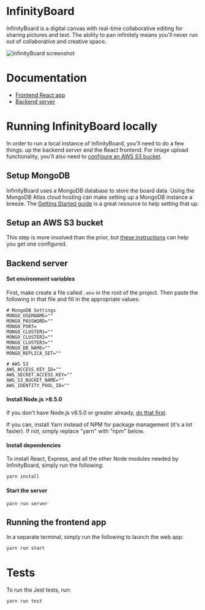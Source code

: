 # InfinityBoard
InfinityBoard is a digital canvas with real-time collaborative editing
for sharing pictures and text. The ability to pan infinitely means
you'll never run out of collaborative and creative space.

![InfinityBoard screenshot](https://imgur.com/eg5OZmF.png)

# Documentation

  * [Frontend React app](docs/app.html)
  * [Backend server](docs/server.html)

# Running InfinityBoard locally

In order to run a local instance of InfinityBoard, you'll need to do a
few things.
up the backend server and the React frontend. For image upload functionality,
you'll also need to [configure an AWS S3 bucket](https://docs.aws.amazon.com/sdk-for-javascript/v2/developer-guide/s3-example-photo-album.html).

## Setup MongoDB

InfinityBoard uses a MongoDB database to store the board data. Using the
MongoDB Atlas cloud hosting can make setting up a MongoDB instance a breeze.
The [Getting Started guide](https://docs.atlas.mongodb.com/getting-started/)
is a great resource to help setting that up.

## Setup an AWS S3 bucket

This step is more involved than the prior, but [these instructions](https://docs.aws.amazon.com/sdk-for-javascript/v2/developer-guide/s3-example-photo-album.html)
can help you get one configured.

## Backend server

#### Set environment variables

First, make create a file called `.env` in the root of the project.
Then paste the following in that file and fill in the appropriate values:
```
# MongoDB Settings
MONGO_USERNAME=""
MONGO_PASSWORD=""
MONGO_PORT=
MONGO_CLUSTER1=""
MONGO_CLUSTER2=""
MONGO_CLUSTER3=""
MONGO_DB_NAME=""
MONGO_REPLICA_SET=""

# AWS S3
AWS_ACCESS_KEY_ID=""
AWS_SECRET_ACCESS_KEY=""
AWS_S3_BUCKET_NAME=""
AWS_IDENTITY_POOL_ID=""
```

#### Install Node.js >8.5.0

If you don't have Node.js v8.5.0 or greater already,
[do that first](http://nodesource.com/blog/installing-node-js-tutorial-using-nvm-on-mac-os-x-and-ubuntu/).

If you can, install Yarn instead of NPM for package management (it's a lot faster).
If not, simply replace "yarn" with "npm" below.

#### Install dependencies

To install React, Express, and all the other Node modules needed by
InfinityBoard, simply run the following:

```bash
yarn install
```

#### Start the server

```
yarn run server
```

## Running the frontend app

In a separate terminal, simply run the following to launch the web app:

```bash
yarn run start
```

# Tests

To run the Jest tests, run:
```bash
yarn run test
```
